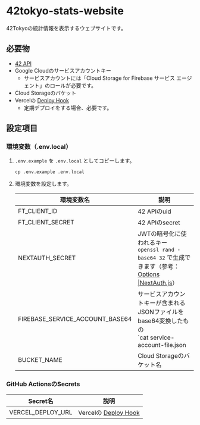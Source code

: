 # 42tokyo-stats-website

42Tokyoの統計情報を表示するウェブサイトです。

## 必要物

- [42 API](https://api.intra.42.fr/apidoc)
- Google Cloudのサービスアカウントキー
  - サービスアカウントには「Cloud Storage for Firebase サービス エージェント」のロールが必要です。
- Cloud Storageのバケット
- Vercelの [Deploy Hook](https://vercel.com/docs/concepts/git/deploy-hooks)
  - 定期デプロイをする場合、必要です。

## 設定項目

### 環境変数（.env.local）

1. `.env.example` を `.env.local` としてコピーします。

   ```
   cp .env.example .env.local
   ```

1. 環境変数を設定します。

   | 環境変数名                      | 説明                                                         |
   | ------------------------------- | ------------------------------------------------------------ |
   | FT_CLIENT_ID                    | 42 APIのuid                                                  |
   | FT_CLIENT_SECRET                | 42 APIのsecret                                               |
   | NEXTAUTH_SECRET                 | JWTの暗号化に使われるキー<br />`openssl rand -base64 32` で生成できます（参考：[Options \|NextAuth\.js](https://next-auth.js.org/configuration/options#secret)） |
   | FIREBASE_SERVICE_ACCOUNT_BASE64 | サービスアカウントキーが含まれるJSONファイルをbase64変換したもの<br />`cat service-account-file.json | tr -d "\n" | base64` で生成できます |
   | BUCKET_NAME                     | Cloud Storageのバケット名                                    |

### GitHub ActionsのSecrets

| Secret名          | 説明                                                         |
| ----------------- | ------------------------------------------------------------ |
| VERCEL_DEPLOY_URL | Vercelの [Deploy Hook](https://vercel.com/docs/concepts/git/deploy-hooks) |
